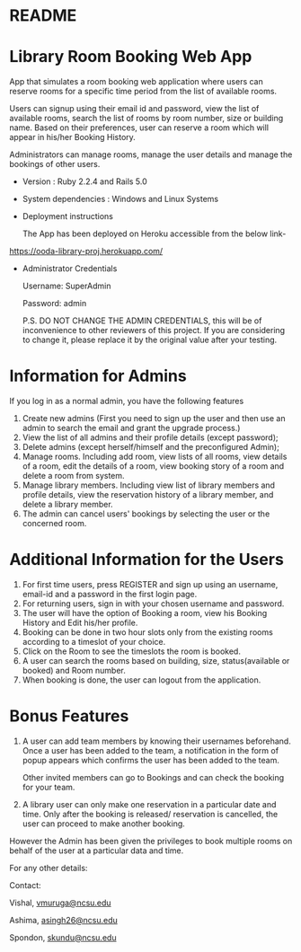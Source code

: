 # README

Library Room Booking Web App
============================================
App that simulates a room booking web application where users can reserve rooms 
for a specific time period from the list of available rooms.

Users can signup using their email id and password, view the list of available rooms,
search the list of rooms by room number, size or building name.
Based on their preferences, user can reserve a room which will appear in his/her
Booking History.

Administrators can manage rooms, manage the user details and manage the bookings of other users.

* Version : Ruby 2.2.4 and Rails 5.0

* System dependencies : Windows and Linux Systems

* Deployment instructions

    The App has been deployed on Heroku 
    accessible from the below link-

https://ooda-library-proj.herokuapp.com/

* Administrator Credentials

    Username: SuperAdmin

    Password: admin
    
    P.S. DO NOT CHANGE THE ADMIN CREDENTIALS, this will be of inconvenience to other reviewers of this project.
         If you are considering to change it, please replace it by the original value after your testing.
         
Information for Admins
===================================================================
If you log in as a normal admin, you have the following features

1. Create new admins (First you need to sign up the user and then use an admin to search the email and grant the upgrade process.)
2. View the list of all admins and their profile details (except password);
3. Delete admins (except herself/himself and the preconfigured Admin);
4. Manage rooms. Including add room, view lists of all rooms, view details of a room, edit the details of a room, view booking story of a room and delete a room from system.
5. Manage library members. Including view list of library members and profile details, view the reservation history of a library    member, and delete a library member.
6. The admin can cancel users' bookings by selecting the user or the concerned room.
         

Additional Information for the Users
===================================================================
1. For first time users, press REGISTER and sign up using an username, email-id and a password in the first login page.
2. For returning users, sign in with your chosen username and password.
3. The user will have the option of Booking a room, view his Booking History and Edit his/her profile.
4. Booking can be done in two hour slots only from the existing rooms according to a timeslot of your choice.
5. Click on the Room to see the timeslots the room is booked.
6. A user can search the rooms based on building, size, status(available or booked) and Room number.
7. When booking is done, the user can logout from the application.

Bonus Features
=============================================
1. A user can add team members by knowing their usernames beforehand.
   Once a user has been added to the team, a notification in the form of popup appears 
   which confirms the user has been added to the team.
   
   Other invited members can go to Bookings and can check the booking for your team.
   
2. A library user can only make one reservation in a particular date and time. Only after the booking is released/ reservation is cancelled, the user can proceed to make another booking.

However the Admin has been given the privileges to book multiple rooms on behalf of the user at a particular data and time.

For any other details: 

Contact:

Vishal, vmuruga@ncsu.edu

Ashima, asingh26@ncsu.edu

Spondon, skundu@ncsu.edu

